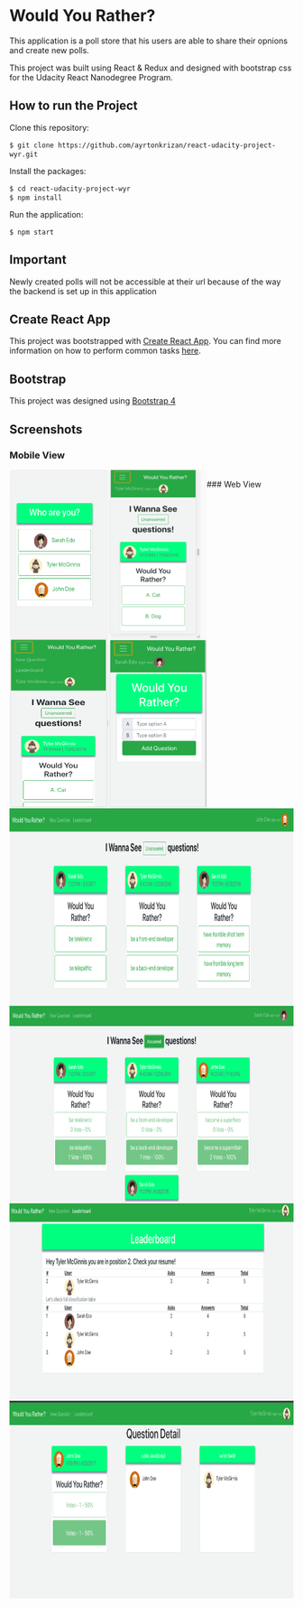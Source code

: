 # Would You Rather?

This application is a poll store that his users are able to share their opnions and create new polls.

This project was built using React & Redux and designed with bootstrap css for the Udacity React Nanodegree Program.


## How to run the Project

Clone this repository:
```
$ git clone https://github.com/ayrtonkrizan/react-udacity-project-wyr.git
``` 
Install the packages:
```
$ cd react-udacity-project-wyr
$ npm install
```
Run the application:
```
$ npm start
```

## Important
Newly created polls will not be accessible at their url because of the way the backend is set up in this application

## Create React App

This project was bootstrapped with [Create React App](https://github.com/facebookincubator/create-react-app). You can find more information on how to perform common tasks [here](https://github.com/facebookincubator/create-react-app/blob/master/packages/react-scripts/template/README.md).

## Bootstrap
This project was designed using [Bootstrap 4](https://getbootstrap.com/)

## Screenshots
### Mobile View
<img align="left" width="175" height="300" src="/screenshots/login_mobile.png">
<img align="left" width="175" height="300" src="/screenshots/dashboard_mobile.png">
<img align="left" width="175" height="300" src="/screenshots/dashboard_mobile2.png">
<img align="left" width="175" height="300" src="/screenshots/question_add_mobile.png">  
<br/>
### Web View
<img align="left" width="750" height="350" src="/screenshots/dashboard_web.png">
<img align="left" width="750" height="350" src="/screenshots/dashboard_web2.png">
<img align="left" width="750" height="350" src="/screenshots/leaderboard_web.png">
<img align="left" width="750" height="350" src="/screenshots/question_detail_web.png">
